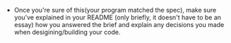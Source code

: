 * Once you're sure of this(your program matched the spec), make sure you've explained in your README (only briefly, it doesn't have to be an essay) how you answered the brief and explain any decisions you made when desigining/building your code.
